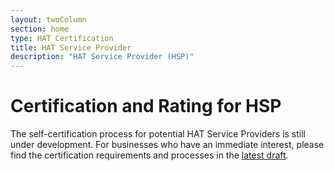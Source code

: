 ```yaml
---
layout: twoColumn
section: home
type: HAT Certification
title: HAT Service Provider
description: "HAT Service Provider (HSP)"
---
```


# Certification and Rating for HSP


The self-certification process for potential HAT Service Providers is still under development. For businesses who have an immediate interest, please find the certification requirements and processes in the [latest draft](/images/HAT%20Certification-V1.0%20Draft4%20%20XM%20-%205-2-2017.pdf).

